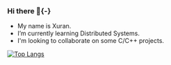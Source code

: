 ### Hi there 👋{-}
- My name is Xuran.
- I’m currently learning Distributed Systems.
- I'm looking to collaborate on some C/C++ projects.

[![Top Langs](https://github-readme-stats.vercel.app/api/top-langs/?username=XuranF&layout=compact)](https://github.com/XuranF/github-readme-stats)
<!--
**XuranF/XuranF** is a ✨ _special_ ✨ repository because its `README.md` (this file) appears on your GitHub profile.

Here are some ideas to get you started:

- 🔭 I’m currently working on ...
- 🌱 I’m currently learning ...
- 👯 I’m looking to collaborate on ...
- 🤔 I’m looking for help with ...
- 💬 Ask me about ...
- 📫 How to reach me: ...
- 😄 Pronouns: ...
- ⚡ Fun fact: ...
-->
